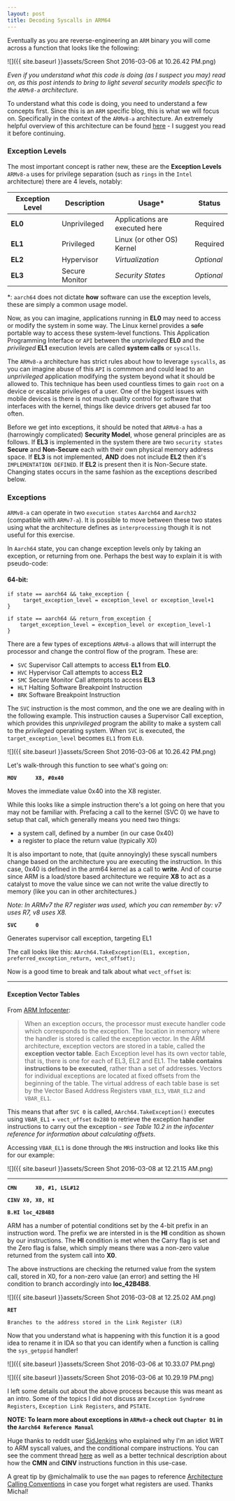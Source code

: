 ```yaml
---
layout: post
title: Decoding Syscalls in ARM64
---
```


Eventually as you are reverse-engineering an `ARM` binary you will come across a function that looks like the following:

![]({{ site.baseurl }}assets/Screen Shot 2016-03-06 at 10.26.42 PM.png)

*Even if you understand what this code is doing (as I suspect you may) read on, as this post intends to bring to light several security models specific to the `ARMv8-a` architecture.*

To understand what this code is doing, you need to understand a few concepts first. Since this is an `ARM` specific blog, this is what we will focus on. Specifically in the context of the `ARMv8-a` architecture. An extremely helpful overview of this architecture can be found [here](https://quequero.org/2014/04/introduction-to-arm-architecture/) - I suggest you read it before continuing.

### Exception Levels

The most important concept is rather new, these are the **Exception Levels** `ARMv8-a` uses for privilege separation (such as `rings` in the `Intel` architecture) there are 4 levels, notably:

|Exception Level| Description | Usage* | Status |
|---|---|---|---|
| **EL0** | Unprivileged | Applications are executed here | Required |
| **EL1** | Privileged | Linux (or other OS) Kernel | Required |
| **EL2** | Hypervisor | *Virtualization* | *Optional* |
| **EL3** | Secure Monitor | *Security States* | *Optional* |

*: `aarch64` does not dictate **how** software can use the exception levels, these are simply a common usage model.

Now, as you can imagine, applications running in **EL0** may need to access or modify the system in some way. The Linux kernel provides a <del>safe</del> portable way to access these system-level functions. This Application Programming Interface or `API` between the *unprivileged* **EL0** and the *privileged* **EL1** execution levels are called **system calls** or `syscalls`.

The `ARMv8-a` architecture has strict rules about how to leverage `syscalls`, as you can imagine abuse of this `API` is commmon and could lead to an *unprivileged* application modifying the system beyond what it should be allowed to. This technique has been used countless times to gain `root` on a device or escalate privileges of a user. One of the biggest issues with mobile devices is there is not much quality control for software that interfaces with the kernel, things like device drivers get abused far too often. 

Before we get into exceptions, it should be noted that `ARMv8-a` has a (harrowingly complicated) **Security Model**, whose general principles are as follows. If **EL3** is implemented in the system there are two `security states` **Secure** and **Non-Secure** each with their own physical memory address space. If **EL3** is not implemented, **AND** does not include **EL2** then it's `IMPLEMENTATION DEFINED`. If **EL2** is present then it is Non-Secure state. Changing states occurs in the same fashion as the exceptions described below. 

### Exceptions

`ARMv8-a` can operate in two `execution states` `Aarch64` and `Aarch32` (compatible with `ARMv7-a`). It is possible to move between these two states using what the architecture defines as `interprocessing` though it is not useful for this exercise.

In `Aarch64` state, you can change exception levels only by taking an exception, or returning from one. Perhaps the best way to explain it is with pseudo-code:

#### 64-bit:

	if state == aarch64 && take_exception {
		 target_exception_level = exception_level or exception_level+1
	}
	
	if state == aarch64 && return_from_exception {
		target_exception_level = exception_level or exception_level-1
	}
	

There are a few types of exceptions `ARMv8-a` allows that will interrupt the processor and change the control flow of the program. These are: 

- `SVC` Supervisor Call attempts to access **EL1** from **EL0**.
- `HVC` Hypervisor Call attempts to access **EL2**
- `SMC` Secure Monitor Call attempts to access **EL3**
- `HLT` Halting Software Breakpoint Instruction
- `BRK` Software Breakpoint Instruction

The `SVC` instruction is the most common, and the one we are dealing with in the following example. This instruction causes a Supervisor Call exception, which provides this *unprivileged* program the ability to make a system call to the *privileged* operating system. When `SVC` is executed, the `target_exception_level` becomes `EL1` from `EL0`.

![]({{ site.baseurl }}assets/Screen Shot 2016-03-06 at 10.26.42 PM.png)

Let's walk-through this function to see what's going on:

**`MOV		X8, #0x40`**

Moves the immediate value 0x40 into the X8 register.
	
While this looks like a simple instruction there's a lot going on here that you may not be familiar with. Prefacing a call to the kernel (SVC 0) we have to setup that call, which generally means you need two things: 

- a system call, defined by a number (in our case 0x40)
- a register to place the return value (typically X0)

It is also important to note, that (quite annoyingly) these syscall numbers change based on the architecture you are executing the instruction. In this case, 0x40 is defined in the arm64 kernel as a call to **write**. And of course since ARM is a load/store based architecture we require **X8** to act as a catalyst to move the value since we can not write the value directly to memory (like you can in other architectures.)
	
*Note: In ARMv7 the R7 register was used, which you can remember by: v7 uses R7, v8 uses X8.*

**`SVC		0`**

Generates supervisor call exception, targeting EL1
	
The call looks like this: 
`AArch64.TakeException(EL1, exception, preferred_exception_return, vect_offset);`Now is a good time to break and talk about what `vect_offset` is:

<hr>

#### Exception Vector Tables

From [ARM Infocenter](http://infocenter.arm.com/help/index.jsp?topic=/com.arm.doc.den0024a/CHDEEDDC.html):

> When an exception occurs, the processor must execute handler code which corresponds to the exception. The location in memory where the handler is stored is called the exception vector. In the ARM architecture, exception vectors are stored in a table, called the **exception vector table**. Each Exception level has its own vector table, that is, there is one for each of EL3, EL2 and EL1. The **table contains instructions to be executed**, rather than a set of addresses. Vectors for individual exceptions are located at fixed offsets from the beginning of the table. The virtual address of each table base is set by the Vector Based Address Registers `VBAR_EL3`, `VBAR_EL2` and `VBAR_EL1`.This means that after `SVC 0` is called, `AArch64.TakeException()` executes using `VBAR_EL1` + `vect_offset` `0x280` to retrieve the exception handler instructions to carry out the exception - *see Table 10.2 in the infocenter reference for information about calculating offsets*.

Accessing `VBAR_EL1` is done through the `MRS` instruction and looks like this for our example:

![]({{ site.baseurl }}assets/Screen Shot 2016-03-08 at 12.21.15 AM.png)<hr>	
**`CMN		X0, #1, LSL#12`**

**`CINV	X0, X0, HI`**

**`B.HI	loc_42B4B8`**

ARM has a number of potential conditions set by the 4-bit prefix in an instruction word. The prefix we are intersted in is the **HI** condition as shown by our instructions. The **HI** condition is met when the Carry flag is set and the Zero flag is false, which simply means there was a non-zero value returned from the system call into **X0**.

The above instructions are checking the returned value from the system call, stored in X0, for a non-zero value (an error) and setting the HI condition to branch accordingly into **loc_42B4B8**.

![]({{ site.baseurl }}assets/Screen Shot 2016-03-08 at 12.25.02 AM.png)
	
**`RET`**

	Branches to the address stored in the Link Register (LR)

Now that you understand what is happening with this function it is a good idea to rename it in IDA so that you can identify when a function is calling the `sys_getppid` handler!

![]({{ site.baseurl }}assets/Screen Shot 2016-03-06 at 10.33.07 PM.png)

![]({{ site.baseurl }}assets/Screen Shot 2016-03-06 at 10.29.19 PM.png)

I left some details out about the above process because this was meant as an intro. Some of the topics I did not discuss are `Exception Syndrome Registers`, `Exception Link Registers`, and `PSTATE`.

**NOTE: To learn more about exceptions in `ARMv8-a` check out `Chapter D1` in the `Aarch64 Reference Manual`** 

Huge thanks to reddit user [SidJenkins](https://www.reddit.com/user/SidJenkins) who explained why I'm an idiot WRT to ARM syscall values, and the conditional compare instructions. You can see the comment thread [here](https://www.reddit.com/r/lowlevel/comments/49qmuq/decoding_syscalls_in_arm64_arm_ninja/) as well as a better technical description about how the **CMN** and **CINV** instructions function in this use-case.

A great tip by @michalmalik to use the `man` pages to reference [Architecture Calling Conventions](http://man7.org/linux/man-pages/man2/syscall.2.html) in case you forget what registers are used. Thanks Michal! 


